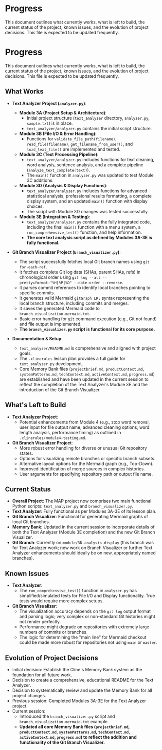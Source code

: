 # Progress

This document outlines what currently works, what is left to build, the current status of the project, known issues, and the evolution of project decisions. This file is expected to be updated frequently.

# Progress

This document outlines what currently works, what is left to build, the current status of the project, known issues, and the evolution of project decisions. This file is expected to be updated frequently.

## What Works

*   **Text Analyzer Project (`analyzer.py`)**:
    *   **Module 3A (Project Setup & Architecture)**:
        *   Initial project structure (`text_analyzer` directory, `analyzer.py`, `sample.txt`) is in place.
        *   `text_analyzer/analyzer.py` contains the initial script structure.
    *   **Module 3B (File I/O & Error Handling)**:
        *   Functions for `validate_file_path(filename)`, `read_file(filename)`, `get_filename_from_user()`, and `load_text_file()` are implemented and tested.
    *   **Module 3C (Text Processing Pipeline)**:
        *   `text_analyzer/analyzer.py` includes functions for text cleaning, word analysis, sentence analysis, and a complete pipeline (`analyze_text_complete(text)`).
        *   The `main()` function in `analyzer.py` was updated to test Module 3C additions.
    *   **Module 3D (Analysis & Display Functions)**:
        *   `text_analyzer/analyzer.py` includes functions for advanced statistical analysis, professional results formatting, a complete display system, and an updated `main()` function with display choices.
        *   The script with Module 3D changes was tested successfully.
    *   **Module 3E (Integration & Testing)**:
        *   `text_analyzer/analyzer.py` contains the fully integrated code, including the final `main()` function with a menu system, a `run_comprehensive_test()` function, and help information.
        *   **The core text analysis script as defined by Modules 3A-3E is fully functional.**

*   **Git Branch Visualizer Project (`branch_visualizer.py`)**:
    *   The script successfully fetches local Git branch names using `git for-each-ref`.
    *   It fetches complete Git log data (SHAs, parent SHAs, refs) in chronological order using `git log --all --pretty=format:"%H|%P|%D" --date-order --reverse`.
    *   It parses commit references to identify local branches pointing to specific commits.
    *   It generates valid Mermaid `gitGraph LR;` syntax representing the local branch structure, including commits and merges.
    *   It saves the generated Mermaid code to `branch_visualization.mermaid.txt`.
    *   Basic error handling for `git` command execution (e.g., Git not found) and file output is implemented.
    *   **The `branch_visualizer.py` script is functional for its core purpose.**

*   **Documentation & Setup**:
    *   `text_analyzer/README.md` is comprehensive and aligned with project goals.
    *   The `.clinerules` lesson plan provides a full guide for `text_analyzer.py` development.
    *   Core Memory Bank files (`projectbrief.md`, `productContext.md`, `systemPatterns.md`, `techContext.md`, `activeContext.md`, `progress.md`) are established and have been updated in the current session to reflect the completion of the Text Analyzer's Module 3E and the introduction of the Git Branch Visualizer.

## What's Left to Build

*   **Text Analyzer Project**:
    *   Potential enhancements from Module 4 (e.g., stop word removal, user input for file output name, advanced cleaning options, word length analysis, performance timing) as outlined in `.clinerules/module4-testing.md`.
*   **Git Branch Visualizer Project**:
    *   More robust error handling for diverse or unusual Git repository states.
    *   Options for visualizing remote branches or specific branch subsets.
    *   Alternative layout options for the Mermaid graph (e.g., Top-Down).
    *   Improved identification of merge sources in complex histories.
    *   User arguments for specifying repository path or output file name.

## Current Status

*   **Overall Project**: The MAP project now comprises two main functional Python scripts: `text_analyzer.py` and `branch_visualizer.py`.
*   **Text Analyzer**: Fully functional as per Modules 3A-3E of its lesson plan.
*   **Git Branch Visualizer**: Functional for generating Mermaid graphs of local Git branches.
*   **Memory Bank**: Updated in the current session to incorporate details of both the Text Analyzer (Module 3E completion) and the new Git Branch Visualizer.
*   **Git Branch**: Currently on `module/3D-analysis-display` (this branch was for Text Analyzer work; new work on Branch Visualizer or further Text Analyzer enhancements should ideally be on new, appropriately named branches).

## Known Issues

*   **Text Analyzer**:
    *   The `run_comprehensive_test()` function in `analyzer.py` has simplified/simulated tests for File I/O and Display functionality. True tests would require more complex setups.
*   **Git Branch Visualizer**:
    *   The visualization accuracy depends on the `git log` output format and parsing logic; very complex or non-standard Git histories might not render perfectly.
    *   Performance might degrade on repositories with extremely large numbers of commits or branches.
    *   The logic for determining the "main line" for Mermaid checkout could be made more robust for repositories not using `main` or `master`.

## Evolution of Project Decisions

*   Initial decision: Establish the Cline's Memory Bank system as the foundation for all future work.
*   Decision to create a comprehensive, educational README for the Text Analyzer.
*   Decision to systematically review and update the Memory Bank for all project changes.
*   Previous session: Completed Modules 3A-3E for the Text Analyzer project.
*   Current session:
    *   Introduced the `branch_visualizer.py` script and `branch_visualization.mermaid.txt` example.
    *   **Updated all core Memory Bank files (`projectbrief.md`, `productContext.md`, `systemPatterns.md`, `techContext.md`, `activeContext.md`, `progress.md`) to reflect the addition and functionality of the Git Branch Visualizer.**
